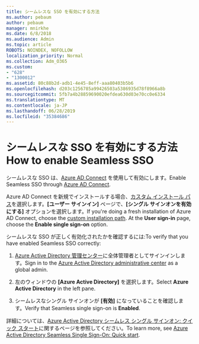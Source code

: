```yaml
---
title: シームレスな SSO を有効にする方法
ms.author: pebaum
author: pebaum
manager: mnirkhe
ms.date: 6/8/2018
ms.audience: Admin
ms.topic: article
ROBOTS: NOINDEX, NOFOLLOW
localization_priority: Normal
ms.collection: Adm_O365
ms.custom:
- "628"
- "1300012"
ms.assetid: 80c88b2d-adb1-4e45-8eff-aaa80403b5b6
ms.openlocfilehash: d203c1256785a99426503a5386935d78f8966a8b
ms.sourcegitcommit: 5fb7a4b28859690020efdea630d03e70cc0e6334
ms.translationtype: MT
ms.contentlocale: ja-JP
ms.lasthandoff: 06/28/2019
ms.locfileid: "35384686"
---
```

# <a name="how-to-enable-seamless-sso"></a><span data-ttu-id="45bc4-102">シームレスな SSO を有効にする方法</span><span class="sxs-lookup"><span data-stu-id="45bc4-102">How to enable Seamless SSO</span></span>

<span data-ttu-id="45bc4-103">シームレスな SSO は、[Azure AD Connect](https://docs.microsoft.com/azure/active-directory/connect/active-directory-aadconnect) を使用して有効にします。</span><span class="sxs-lookup"><span data-stu-id="45bc4-103">Enable Seamless SSO through [Azure AD Connect](https://docs.microsoft.com/azure/active-directory/connect/active-directory-aadconnect).</span></span>
  
<span data-ttu-id="45bc4-p101">Azure AD Connect を新規でインストールする場合、[カスタム インストール パス](https://docs.microsoft.com/azure/active-directory/connect/active-directory-aadconnect-get-started-custom)を選択します。**[ユーザー サインイン]** ページで、**[シングル サインオンを有効にする]** オプションを選択します。</span><span class="sxs-lookup"><span data-stu-id="45bc4-p101">If you're doing a fresh installation of Azure AD Connect, choose the [custom installation path](https://docs.microsoft.com/azure/active-directory/connect/active-directory-aadconnect-get-started-custom). At the **User sign-in** page, choose the **Enable single sign-on** option.</span></span>
  
<span data-ttu-id="45bc4-106">シームレスな SSO が正しく有効化されたかを確認するには:</span><span class="sxs-lookup"><span data-stu-id="45bc4-106">To verify that you have enabled Seamless SSO correctly:</span></span>
  
1. <span data-ttu-id="45bc4-107">[Azure Active Directory 管理センター](https://aad.portal.azure.com)に全体管理者としてサインインします。</span><span class="sxs-lookup"><span data-stu-id="45bc4-107">Sign in to the [Azure Active Directory administrative center](https://aad.portal.azure.com) as a global admin.</span></span>

2. <span data-ttu-id="45bc4-108">左のウィンドウの **[Azure Active Directory]** を選択します。</span><span class="sxs-lookup"><span data-stu-id="45bc4-108">Select **Azure Active Directory** in the left pane.</span></span>

3. <span data-ttu-id="45bc4-109">シームレスなシングル サインオンが **[有効]** になっていることを確認します。</span><span class="sxs-lookup"><span data-stu-id="45bc4-109">Verify that Seamless single sign-on is **Enabled**.</span></span>

<span data-ttu-id="45bc4-110">詳細については、[Azure Active Directory シームレス シングル サインオン: クイック スタート](https://docs.microsoft.com/azure/active-directory/connect/active-directory-aadconnect-sso-quick-start)に関するページを参照してください。</span><span class="sxs-lookup"><span data-stu-id="45bc4-110">To learn more, see [Azure Active Directory Seamless Single Sign-On: Quick start](https://docs.microsoft.com/azure/active-directory/connect/active-directory-aadconnect-sso-quick-start).</span></span>
  